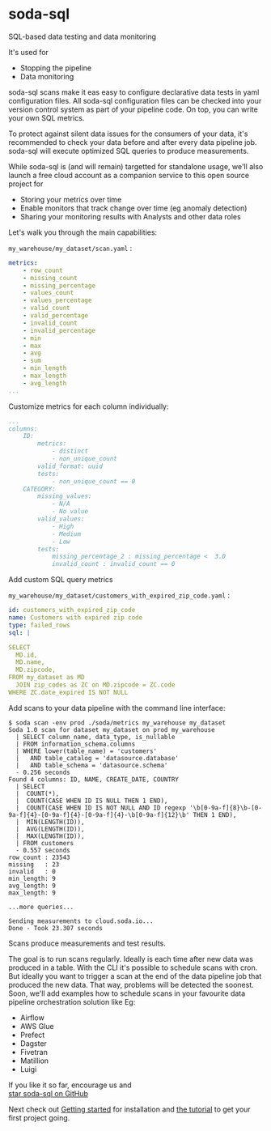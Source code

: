# soda-sql

SQL-based data testing and data monitoring

It's used for
 * Stopping the pipeline
 * Data monitoring

soda-sql scans make it eas easy to configure declarative data tests in 
yaml configuration files.  All soda-sql configuration files can be 
checked into your version control system as part of your pipeline 
code. On top, you can write your own SQL metrics.

To protect against silent data issues for the consumers of your data,
it's recommended to check your data before and after every data pipeline job.
soda-sql will execute optimized SQL queries to produce measurements.  

While soda-sql is (and will remain) targetted for standalone usage, we'll 
also launch a free cloud account as a companion service to this open 
source project for
 * Storing your metrics over time
 * Enable monitors that track change over time (eg anomaly detection) 
 * Sharing your monitoring results with Analysts and other data roles 

Let's walk you through the main capabilities:

`my_warehouse/my_dataset/scan.yaml` :
```yaml
metrics:
    - row_count
    - missing_count 
    - missing_percentage
    - values_count
    - values_percentage
    - valid_count
    - valid_percentage
    - invalid_count
    - invalid_percentage
    - min
    - max
    - avg
    - sum
    - min_length
    - max_length
    - avg_length
...
```

Customize metrics for each column individually:
```yaml
...
columns:
    ID:
        metrics:
            - distinct
            - non_unique_count
        valid_format: uuid
        tests:
            - non_unique_count == 0
    CATEGORY:
        missing_values:
            - N/A
            - No value
        valid_values:
            - High
            - Medium
            - Low
        tests:
            missing_percentage_2 : missing_percentage <  3.0
            invalid_count : invalid_count == 0
```

Add custom SQL query metrics

`my_warehouse/my_dataset/customers_with_expired_zip_code.yaml` :
```yaml
id: customers_with_expired_zip_code
name: Customers with expired zip code
type: failed_rows
sql: |

SELECT
  MD.id,
  MD.name,
  MD.zipcode,
FROM my_dataset as MD
  JOIN zip_codes as ZC on MD.zipcode = ZC.code
WHERE ZC.date_expired IS NOT NULL
```

Add scans to your data pipeline with the command line interface:
```
$ soda scan -env prod ./soda/metrics my_warehouse my_dataset
Soda 1.0 scan for dataset my_dataset on prod my_warehouse
  | SELECT column_name, data_type, is_nullable
  | FROM information_schema.columns
  | WHERE lower(table_name) = 'customers'
  |   AND table_catalog = 'datasource.database'
  |   AND table_schema = 'datasource.schema'
  - 0.256 seconds
Found 4 columns: ID, NAME, CREATE_DATE, COUNTRY
  | SELECT
  |  COUNT(*),
  |  COUNT(CASE WHEN ID IS NULL THEN 1 END),
  |  COUNT(CASE WHEN ID IS NOT NULL AND ID regexp '\b[0-9a-f]{8}\b-[0-9a-f]{4}-[0-9a-f]{4}-[0-9a-f]{4}-\b[0-9a-f]{12}\b' THEN 1 END),
  |  MIN(LENGTH(ID)),
  |  AVG(LENGTH(ID)),
  |  MAX(LENGTH(ID)),
  | FROM customers
  - 0.557 seconds
row_count : 23543
missing   : 23
invalid   : 0
min_length: 9
avg_length: 9
max_length: 9

...more queries...

Sending measurements to cloud.soda.io...
Done - Took 23.307 seconds
```

Scans produce measurements and test results.  

The goal is to run scans regularly.  Ideally is each time after new data was 
produced in a table.  With the CLI it's possible to schedule scans with cron.  
But ideally you want to trigger a scan at the end of 
the data pipeline job that produced the new data.  That way, problems will be detected 
the soonest.  Soon, we'll add examples how to schedule scans in your favourite
data pipeline orchestration solution like Eg:  

* Airflow
* AWS Glue
* Prefect
* Dagster
* Fivetran
* Matillion
* Luigi


If you like it so far, encourage us and  
<a class="github-button" href="https://github.com/sodadata/soda-sql" data-icon="octicon-star" data-size="large" aria-label="Star sodadata/soda-sql on GitHub">star soda-sql on GitHub</a> 

Next check out [Getting started](getting_started.md) for installation and [the tutorial](tutorial.md)
to get your first project going.

